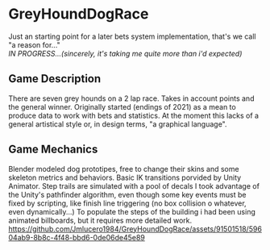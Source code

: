 # GreyHoundDogRace 
Just an starting point for a later bets system implementation, that's we call "a reason for..."   
*IN PROGRESS...(sincerely, it's taking me quite more than i'd expected)* 

## Game Description
There are seven grey hounds on a 2 lap race. Takes in account points and the general winner. Originally started (endings of 2021) as a mean to produce data to work with bets and statistics.
At the moment this lacks of a general artistical style or, in design terms, "a graphical language".
 
## Game Mechanics
Blender modeled dog prototipes, free to change their skins and some skeleton metrics and behaviors. Basic IK transitions porvided by Unity Animator.
Step trails are simulated with a pool of decals
I took advantage of the Unity's pathfinder algorithm, even though some key events must be fixed by scripting, like finish line triggering (no box collision o whatever, even dynamically...)
To populate the steps of the building i had been using animated billboards, but it requires more detailed work.  
https://github.com/Jmlucero1984/GreyHoundDogRace/assets/91501518/59604ab9-8b8c-4f48-bbd6-0de06de45e89

